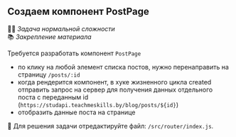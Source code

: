 ## Создаем компонент PostPage

👷🏻 _Задача нормальной сложности_\
📚 _Закрепление материала_

Требуется разработать компонент `PostPage`


- по клику на любой элемент списка постов, нужно перенаправить на страницу `/posts/:id`
- когда рендерится компонент, в хуке жизненного цикла created отправить запрос на сервер для получения данных отдельного поста с переданным id (`https://studapi.teachmeskills.by/blog/posts/${id}`)
- отобразить данные поста на странице

📝 Для решения задачи отредактируйте файл: `/src/router/index.js`.
